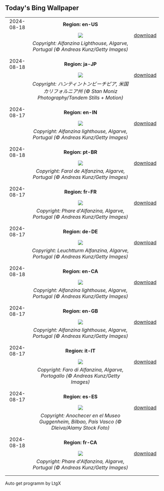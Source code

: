 ## Today's Bing Wallpaper
|      |      |      |
| :----: | :----: | :----: |
|2024-08-18|**Region: en-US**||
||![](https://www.bing.com/th?id=OHR.AlfanzinaLighthouse_EN-US9545750672_UHD.jpg&pid=hp&w=1152&h=648&rs=1&c=4)| [download](https://www.bing.com/th?id=OHR.AlfanzinaLighthouse_EN-US9545750672_UHD.jpg)|
||*Copyright: Alfanzina Lighthouse, Algarve, Portugal (© Andreas Kunz/Getty Images)*
||
|||
|2024-08-18|**Region: ja-JP**||
||![](https://www.bing.com/th?id=OHR.HuntingtonBeach_JA-JP5169837017_UHD.jpg&pid=hp&w=1152&h=648&rs=1&c=4)| [download](https://www.bing.com/th?id=OHR.HuntingtonBeach_JA-JP5169837017_UHD.jpg)|
||*Copyright: ハンティントンビーチピア, 米国 カリフォルニア州 (© Stan Moniz Photography/Tandem Stills + Motion)*
||
|||
|2024-08-17|**Region: en-IN**||
||![](https://www.bing.com/th?id=OHR.AlfanzinaLighthouse_EN-IN9099733197_UHD.jpg&pid=hp&w=1152&h=648&rs=1&c=4)| [download](https://www.bing.com/th?id=OHR.AlfanzinaLighthouse_EN-IN9099733197_UHD.jpg)|
||*Copyright: Alfanzina lighthouse, Algarve, Portugal (© Andreas Kunz/Getty Images)*
||
|||
|2024-08-18|**Region: pt-BR**||
||![](https://www.bing.com/th?id=OHR.AlfanzinaLighthouse_PT-BR6712020565_UHD.jpg&pid=hp&w=1152&h=648&rs=1&c=4)| [download](https://www.bing.com/th?id=OHR.AlfanzinaLighthouse_PT-BR6712020565_UHD.jpg)|
||*Copyright: Farol de Alfanzina, Algarve, Portugal (© Andreas Kunz/Getty Images)*
||
|||
|2024-08-17|**Region: fr-FR**||
||![](https://www.bing.com/th?id=OHR.AlfanzinaLighthouse_FR-FR9974749595_UHD.jpg&pid=hp&w=1152&h=648&rs=1&c=4)| [download](https://www.bing.com/th?id=OHR.AlfanzinaLighthouse_FR-FR9974749595_UHD.jpg)|
||*Copyright: Phare d'Alfanzina, Algarve, Portugal (© Andreas Kunz/Getty Images)*
||
|||
|2024-08-17|**Region: de-DE**||
||![](https://www.bing.com/th?id=OHR.AlfanzinaLighthouse_DE-DE1525391215_UHD.jpg&pid=hp&w=1152&h=648&rs=1&c=4)| [download](https://www.bing.com/th?id=OHR.AlfanzinaLighthouse_DE-DE1525391215_UHD.jpg)|
||*Copyright: Leuchtturm Alfanzina, Algarve, Portugal (© Andreas Kunz/Getty Images)*
||
|||
|2024-08-18|**Region: en-CA**||
||![](https://www.bing.com/th?id=OHR.AlfanzinaLighthouse_EN-CA6912914796_UHD.jpg&pid=hp&w=1152&h=648&rs=1&c=4)| [download](https://www.bing.com/th?id=OHR.AlfanzinaLighthouse_EN-CA6912914796_UHD.jpg)|
||*Copyright: Alfanzina lighthouse, Algarve, Portugal (© Andreas Kunz/Getty Images)*
||
|||
|2024-08-17|**Region: en-GB**||
||![](https://www.bing.com/th?id=OHR.AlfanzinaLighthouse_EN-GB7045122942_UHD.jpg&pid=hp&w=1152&h=648&rs=1&c=4)| [download](https://www.bing.com/th?id=OHR.AlfanzinaLighthouse_EN-GB7045122942_UHD.jpg)|
||*Copyright: Alfanzina lighthouse, Algarve, Portugal (© Andreas Kunz/Getty Images)*
||
|||
|2024-08-17|**Region: it-IT**||
||![](https://www.bing.com/th?id=OHR.AlfanzinaLighthouse_IT-IT5068594687_UHD.jpg&pid=hp&w=1152&h=648&rs=1&c=4)| [download](https://www.bing.com/th?id=OHR.AlfanzinaLighthouse_IT-IT5068594687_UHD.jpg)|
||*Copyright: Faro di Alfanzina, Algarve, Portogallo (© Andreas Kunz/Getty Images)*
||
|||
|2024-08-17|**Region: es-ES**||
||![](https://www.bing.com/th?id=OHR.SemanaGrandeBilbao_ES-ES1226526692_UHD.jpg&pid=hp&w=1152&h=648&rs=1&c=4)| [download](https://www.bing.com/th?id=OHR.SemanaGrandeBilbao_ES-ES1226526692_UHD.jpg)|
||*Copyright: Anochecer en el Museo Guggenheim, Bilbao, País Vasco (© Dleiva/Alamy Stock Foto)*
||
|||
|2024-08-18|**Region: fr-CA**||
||![](https://www.bing.com/th?id=OHR.AlfanzinaLighthouse_FR-CA6758531395_UHD.jpg&pid=hp&w=1152&h=648&rs=1&c=4)| [download](https://www.bing.com/th?id=OHR.AlfanzinaLighthouse_FR-CA6758531395_UHD.jpg)|
||*Copyright: Phare d'Alfanzina, Algarve, Portugal (© Andreas Kunz/Getty Images)*
||
|||

Auto get programm by LtgX
